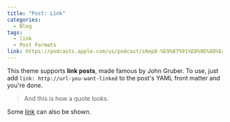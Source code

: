 ```yaml
---
title: "Post: Link"
categories:
  - Blog
tags:
  - link
  - Post Formats
link: https://podcasts.apple.com/us/podcast/s6ep8-%E9%87%91%E8%9E%8D%E4%B8%8A%E9%9B%B2-%E9%87%91%E8%9E%8D%E6%A5%AD%E8%BF%8E%E5%90%91%E5%A4%A7%E8%A6%8F%E6%A8%A1%E4%B8%8A%E9%9B%B2%E6%BD%AE-%E5%9C%A8%E6%B3%95%E8%A6%8F%E8%B3%A6%E4%BA%88%E5%BD%88%E6%80%A7%E4%B8%8B-%E5%A6%82%E4%BD%95%E6%93%B4%E5%A2%9E%E9%9B%B2%E7%AB%AF%E7%89%88%E5%9C%96/id1566481155?i=1000679140163&l=zh-Hant-TW
---
```


This theme supports **link posts**, made famous by John Gruber. To use, just add `link: http://url-you-want-linked` to the post's YAML front matter and you're done.

> And this is how a quote looks.

Some [link](#) can also be shown.
